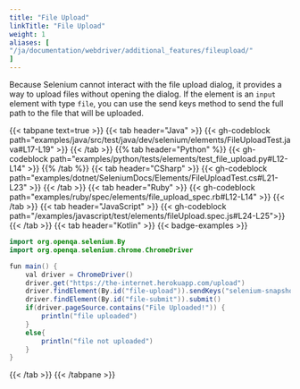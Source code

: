```yaml
---
title: "File Upload"
linkTitle: "File Upload"
weight: 1
aliases: [
"/ja/documentation/webdriver/additional_features/fileupload/"
]
---
```



Because Selenium cannot interact with the file upload dialog, it provides a way
to upload files without opening the dialog. If the element is an `input` element with type `file`, 
you can use the send keys method to send the full path to the file that will be uploaded.

{{< tabpane text=true >}}
{{< tab header="Java" >}}
{{< gh-codeblock path="examples/java/src/test/java/dev/selenium/elements/FileUploadTest.java#L17-L19" >}}
{{< /tab >}}
{{% tab header="Python" %}}
{{< gh-codeblock path="examples/python/tests/elements/test_file_upload.py#L12-L14" >}}
{{% /tab %}}
{{< tab header="CSharp" >}}
{{< gh-codeblock path="examples/dotnet/SeleniumDocs/Elements/FileUploadTest.cs#L21-L23" >}}
{{< /tab >}}
{{< tab header="Ruby" >}}
{{< gh-codeblock path="examples/ruby/spec/elements/file_upload_spec.rb#L12-L14" >}}
{{< /tab >}}
{{< tab header="JavaScript" >}}
{{< gh-codeblock path="/examples/javascript/test/elements/fileUpload.spec.js#L24-L25">}}
{{< /tab >}}
{{< tab header="Kotlin" >}}
{{< badge-examples >}}
```java
import org.openqa.selenium.By
import org.openqa.selenium.chrome.ChromeDriver

fun main() {
    val driver = ChromeDriver()
    driver.get("https://the-internet.herokuapp.com/upload")
    driver.findElement(By.id("file-upload")).sendKeys("selenium-snapshot.jpg")
    driver.findElement(By.id("file-submit")).submit()
    if(driver.pageSource.contains("File Uploaded!")) {
        println("file uploaded")
    }
    else{
        println("file not uploaded")
    }
}
```
{{< /tab >}}
{{< /tabpane >}}
